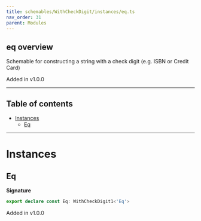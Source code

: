 ```yaml
---
title: schemables/WithCheckDigit/instances/eq.ts
nav_order: 31
parent: Modules
---
```


## eq overview

Schemable for constructing a string with a check digit (e.g. ISBN or Credit Card)

Added in v1.0.0

---

<h2 class="text-delta">Table of contents</h2>

- [Instances](#instances)
  - [Eq](#eq)

---

# Instances

## Eq

**Signature**

```ts
export declare const Eq: WithCheckDigit1<'Eq'>
```

Added in v1.0.0
